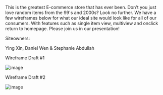 
This is the greatest E-commerce store that has ever been. Don't you just love random items from the 99's and 2000s? Look no further. We have a few wireframes below for what our ideal site would look like for all of our consumers. With features such as single item view, multiview and onclick return to homepage. Please join us in our presentation! 


Siteowners: 

Ying Xin, Daniel Wen & Stephanie Abdullah 



Wireframe Draft #1 

![image](https://user-images.githubusercontent.com/87344154/200094803-185d13bf-4bcb-4232-a009-79047d2394de.png)

Wireframe Draft #2 

![image](https://user-images.githubusercontent.com/87344154/200378776-9f97d0c4-b5e1-4ab7-b692-2e32cd3eddbb.jpeg)

